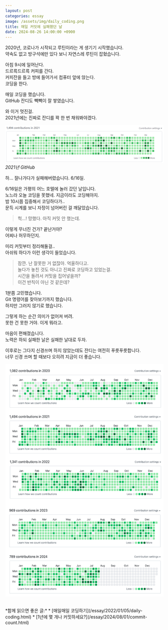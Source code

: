 ```yaml
---
layout: post
categories: essay
image: /assets/img/daily_coding.png
title: 매일 커밋에 실패했던 날
date: 2024-08-26 14:00:00 +0900
---
```


2020년, 코로나가 시작되고 루틴이라는 게 생기기 시작했습니다.  
약속도 없고 방구석에만 있다 보니 자연스레 루틴이 잡혔습니다.

아침 9시에 일어난다.  
드르륵드르륵 커피를 간다.  
커피잔을 들고 방에 들어가서 컴퓨터 앞에 앉는다.  
코딩을 한다.

매일 코딩을 했습니다.  
GitHub 잔디도 빽빽이 잘 쌓였습니다.

와 이거 멋진걸.  
2021년에는 진짜로 잔디를 꽉 한 번 채워봐야겠다.

![2021년 커밋 기록](/assets/img/daily_coding.png)  
*2021년 GitHub*

하... 잘나가다가 실패해버렸습니다. 6/16일.

6/16일은 가평의 어느 호텔에 놀러 갔던 날입니다.  
노느라 오늘 코딩을 못했네. 지금이라도 코딩해야지.  
밤 10시쯤 집중해서 코딩하다가..  
문득 시계를 보니 자정이 넘어버린 걸 깨달았습니다.

> 헉...! 망했다. 아직 커밋 안 했는데.  

이렇게 무너진 건가? 끝난거야?  
어찌나 허무하던지.

미리 커밋부터 정리해둘걸..  
아쉬워 하다가 이런 생각이 들었습니다.  

> 잠깐. 난 잘못한 거 없잖아. 억울하다고.  
놀다가 놓친 것도 아니고 진짜로 코딩하고 있었는걸.  
시간을 돌려서 커밋을 집어넣을까?  
이건 반칙이 아닌 것 같은데?

1분쯤 고민했습니다.  
Git 명령어를 찾아보기까지 했습니다.  
하지만 그러지 않기로 했습니다.

그렇게 하는 순간 의미가 없어져 버려.  
못한 건 못한 거야. 이게 뭐라고.

마음이 편해졌습니다.  
노력은 하되 실패한 날은 실패한 날대로 두자.  

이후로는 그다지 신경쓰며 하지 않았는데도 잔디는 여전히 푸릇푸릇합니다.  
너무 신경 쓰며 할 때보다 오히려 지금이 더 좋습니다.

![최근 5년간 커밋](/assets/img/commits.png)

<br>
*함께 읽으면 좋은 글:*
* [매일매일 코딩하기](/essay/2022/01/05/daily-coding.html)
* [1년에 몇 개나 커밋하세요?](/essay/2024/08/01/commit-count.html)
